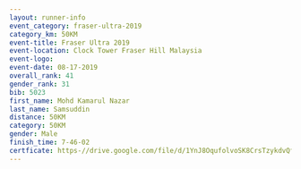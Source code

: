 ```yaml
---
layout: runner-info 
event_category: fraser-ultra-2019 
category_km: 50KM 
event-title: Fraser Ultra 2019 
event-location: Clock Tower Fraser Hill Malaysia 
event-logo: 
event-date: 08-17-2019 
overall_rank: 41
gender_rank: 31
bib: 5023
first_name: Mohd Kamarul Nazar
last_name: Samsuddin
distance: 50KM
category: 50KM
gender: Male
finish_time: 7-46-02
certficate: https-//drive.google.com/file/d/1YnJ8OqufolvoSK8CrsTzykdvQf-k8qXW/view?usp=sharing
---
```

